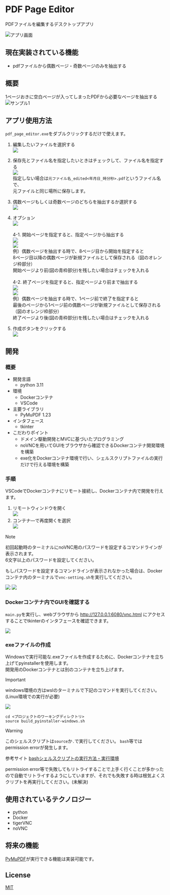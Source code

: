 # PDF Page Editor
PDFファイルを編集するデスクトップアプリ

![アプリ画面](image/app_top.png)

## 現在実装されている機能
- pdfファイルから偶数ページ・奇数ページのみを抽出する

## 概要
1ページおきに空白ページが入ってしまったPDFから必要なページを抽出する
![サンプル1](image/about1.png)

## アプリ使用方法
`pdf_page_editor.exe`をダブルクリックするだけで使えます。

1. 編集したいファイルを選択する<br>
![](image/use1.png)

2. 保存先とファイル名を指定したいときはチェックして、ファイル名を指定する<br>
![](image/use2.png)<br>
指定しない場合は`元ファイル名_edited<年月日_時分秒>.pdf`というファイル名で、<br>
元ファイルと同じ場所に保存します。

3. 偶数ページもしくは奇数ページのどちらを抽出するか選択する<br>
![](image/use3.png)

4. オプション<br>
![](image/use4.png)<br>
   <br>
   4-1. 開始ページを指定すると、指定ページから抽出する<br>
   ![](image/use6.png)<br>
   ![](image/use5.png)<br>
   例）偶数ページを抽出する時で、8ページ目から開始を指定すると<br>
   8ページ目以降の偶数ページが新規ファイルとして保存される（図のオレンジ枠部分）<br>
   開始ページより前(図の青枠部分)を残したい場合はチェックを入れる<br>
   <br>
   4-2. 終了ページを指定すると、指定ページより前まで抽出する<br>
   ![](image/use7.png)<br>
   ![](image/use8.png)<br>
   例）偶数ページを抽出する時で、1ページ前で終了を指定すると<br>
   最後のページから1ページ前の偶数ページが新規ファイルとして保存される（図のオレンジ枠部分）<br>
   終了ページより後(図の青枠部分)を残したい場合はチェックを入れる

5. 作成ボタンをクリックする<br>
![](image/use9.png)

## 開発
### 概要
- 開発言語
  - python 3.11
- 環境
  - Dockerコンテナ
  - VSCode
- 主要ライブラリ
  - PyMuPDF 1.23
- インタフェース
  - tkinter
- こだわりポイント
  - ドメイン駆動開発とMVCに基づいたプログラミング
  - noVNCを用いてGUIをブラウザから確認できるDockerコンテナ開発環境を構築
  - exe化をDockerコンテナ環境で行い、シェルスクリプトファイルの実行だけで行える環境を構築

### 手順
VSCodeでDockerコンテナにリモート接続し、Dockerコンテナ内で開発を行えます。
1. リモートウィンドウを開く<br>
![](image/dev1.png)<br>
1. コンテナ―で再度開くを選択<br>
![](image/dev2.png)<br>

> [!NOTE]
> 初回起動時のターミナルにnoVNC用のパスワードを設定するコマンドラインが表示されます。<br>
> 6文字以上のパスワードを設定してください。
>
> もしパスワードを設定するコマンドラインが表示されなかった場合は、Dockerコンテナ内のターミナルで`vnc-setting.sh`を実行してください。

![](image/dev5.png)
![](image/dev4.png)

### Dockerコンテナ内でGUIを確認する
`main.py`を実行し、webブラウザから http://127.0.0.1:6080/vnc.html にアクセスすることでtkinterのインタフェースを確認できます。

![](image/dev3.png)

### exeファイルの作成
Windowsで実行可能な.exeファイルを作成するために、Dockerコンテナを立ち上げてpyinstallerを使用します。<br>
開発用のDockerコンテナとは別のコンテナを立ち上げます。

> [!IMPORTANT]
> windows環境の方はwslのターミナルで下記のコマンドを実行してください。<br>
> (Linux環境での実行が必要)

![](image/dev6.png)

```
cd <プロジェクトのワーキングディレクトリ>
source build_pyinstaller-windows.sh
```

> [!WARNING]
> このシェルスクリプトは`source`か`.`で実行してください。
> `bash`等ではpermission errorが発生します。
>
> 参考サイト
> [bashシェルスクリプトの実行方法・実行環境](https://www.kenschool.jp/blog/?p=4499)
>
> permission error等で失敗してもリトライすることで上手く行くことが多かったので自動でリトライするようにしていますが、それでも失敗する時は根気よくスクリプトを再実行してください。(未解決)

## 使用されているテクノロジー
- python
- Docker
- tigerVNC
- noVNC

## 将来の機能
[PyMuPDF](https://pymupdf.readthedocs.io/ja/latest/index.html)が実行できる機能は実装可能です。

## License
[MIT](/LICENSE)
